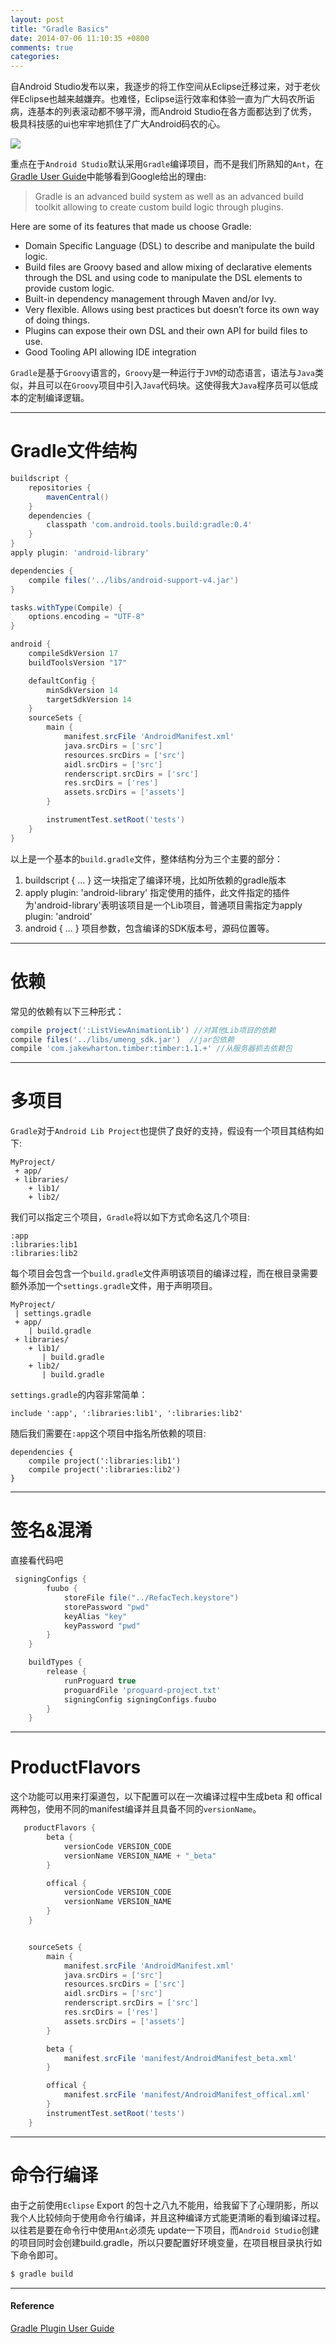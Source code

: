 ```yaml
---
layout: post
title: "Gradle Basics"
date: 2014-07-06 11:10:35 +0800
comments: true
categories: 
---
```

自Android Studio发布以来，我逐步的将工作空间从Eclipse迁移过来，对于老伙伴Eclipse也越来越嫌弃。也难怪，Eclipse运行效率和体验一直为广大码农所诟病，连基本的列表滚动都不够平滑，而Android Studio在各方面都达到了优秀，极具科技感的ui也牢牢地抓住了广大Android码农的心。

![](/media/2014-07-06-gradle-basics/android-studio.png)

<!--more-->
重点在于`Android Studio`默认采用`Gradle`编译项目，而不是我们所熟知的`Ant`，在[Gradle User Guide](http://tools.android.com/tech-docs/new-build-system/user-guide)中能够看到Google给出的理由:
>Gradle is an advanced build system as well as an advanced build toolkit allowing to create custom build logic through plugins.
>
Here are some of its features that made us choose Gradle:
>
* Domain Specific Language (DSL) to describe and manipulate the build logic.
* Build files are Groovy based and allow mixing of declarative elements through the DSL and using code to manipulate the DSL elements to provide custom logic.
* Built-in dependency management through Maven and/or Ivy.
* Very flexible. Allows using best practices but doesn’t force its own way of doing things.
* Plugins can expose their own DSL and their own API for build files to use.
* Good Tooling API allowing IDE integration

`Gradle`是基于`Groovy`语言的，`Groovy`是一种运行于`JVM`的动态语言，语法与`Java`类似，并且可以在`Groovy`项目中引入`Java`代码块。这使得我大`Java`程序员可以低成本的定制编译逻辑。

---
Gradle文件结构
===
``` groovy 
buildscript {
    repositories {
        mavenCentral()
    }
    dependencies {
        classpath 'com.android.tools.build:gradle:0.4'
    }
}
apply plugin: 'android-library'

dependencies {
    compile files('../libs/android-support-v4.jar')
}

tasks.withType(Compile) {
    options.encoding = "UTF-8"
}

android {
    compileSdkVersion 17
    buildToolsVersion "17"

    defaultConfig {
        minSdkVersion 14
        targetSdkVersion 14
    }
    sourceSets {
        main {
            manifest.srcFile 'AndroidManifest.xml'
            java.srcDirs = ['src']
            resources.srcDirs = ['src']
            aidl.srcDirs = ['src']
            renderscript.srcDirs = ['src']
            res.srcDirs = ['res']
            assets.srcDirs = ['assets']
        }

        instrumentTest.setRoot('tests')
    }
}
```

以上是一个基本的`build.gradle`文件，整体结构分为三个主要的部分：
1. buildscript { ... } 这一块指定了编译环境，比如所依赖的gradle版本
2. apply plugin: 'android-library' 指定使用的插件，此文件指定的插件为'android-library'表明该项目是一个Lib项目，普通项目需指定为apply plugin: 'android'
3. android { ... } 项目参数，包含编译的SDK版本号，源码位置等。

---
依赖
===
常见的依赖有以下三种形式：
``` groovy
compile project(':ListViewAnimationLib') //对其他Lib项目的依赖
compile files('../libs/umeng_sdk.jar')  //jar包依赖
compile 'com.jakewharton.timber:timber:1.1.+' //从服务器抓去依赖包
```

---
多项目
===
`Gradle`对于`Android Lib Project`也提供了良好的支持，假设有一个项目其结构如下:

```
MyProject/
 + app/
 + libraries/
    + lib1/
    + lib2/
```
我们可以指定三个项目，`Gradle`将以如下方式命名这几个项目:
```
:app
:libraries:lib1
:libraries:lib2
```
每个项目会包含一个`build.gradle`文件声明该项目的编译过程，而在根目录需要额外添加一个`settings.gradle`文件，用于声明项目。
```
MyProject/
 | settings.gradle
 + app/
    | build.gradle
 + libraries/
    + lib1/
       | build.gradle
    + lib2/
       | build.gradle

```

`settings.gradle`的内容非常简单：
```
include ':app', ':libraries:lib1', ':libraries:lib2'
```

随后我们需要在`:app`这个项目中指名所依赖的项目:
```
dependencies {
    compile project(':libraries:lib1')
    compile project(':libraries:lib2')
}
```
---
签名&混淆
===
直接看代码吧
``` groovy
 signingConfigs {
        fuubo {
            storeFile file("../RefacTech.keystore")
            storePassword "pwd"
            keyAlias "key"
            keyPassword "pwd"
        }
    }

    buildTypes {
        release {
            runProguard true
            proguardFile 'proguard-project.txt'
            signingConfig signingConfigs.fuubo
        }
    }
```

---
ProductFlavors
===
这个功能可以用来打渠道包，以下配置可以在一次编译过程中生成beta 和 offical两种包，使用不同的manifest编译并且具备不同的`versionName`。
``` groovy
   productFlavors {
        beta {
            versionCode VERSION_CODE
            versionName VERSION_NAME + "_beta"
        }

        offical {
            versionCode VERSION_CODE
            versionName VERSION_NAME
        }
    }


    sourceSets {
        main {
            manifest.srcFile 'AndroidManifest.xml'
            java.srcDirs = ['src']
            resources.srcDirs = ['src']
            aidl.srcDirs = ['src']
            renderscript.srcDirs = ['src']
            res.srcDirs = ['res']
            assets.srcDirs = ['assets']
        }

        beta {
            manifest.srcFile 'manifest/AndroidManifest_beta.xml'
        }

        offical {
            manifest.srcFile 'manifest/AndroidManifest_offical.xml'
        }
        instrumentTest.setRoot('tests')
    }
```

---
命令行编译
===
由于之前使用`Eclipse` Export 的包十之八九不能用，给我留下了心理阴影，所以我个人比较倾向于使用命令行编译，并且这种编译方式能更清晰的看到编译过程。以往若是要在命令行中使用`Ant`必须先 update一下项目，而`Android Studio`创建的项目同时会创建build.gradle，所以只要配置好环境变量，在项目根目录执行如下命令即可。
``` bash
$ gradle build
```

---
#### Reference
[Gradle Plugin User Guide](http://tools.android.com/tech-docs/new-build-system/user-guide)